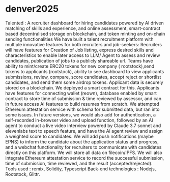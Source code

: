 # denver2025
Talented : A recruiter dashboard for hiring candidates powered by AI driven matching of skills and experience, and online assessment, smart-contract based decentralised storage on blockchain, and token minting and on-chain sending functionalities 
We have built a talent recruitment platform with multiple innovative features for both recruiters and job-seekers: 
Recruiters will have features for Creation of Job listing, express desired skills and characteristics to enable later access to LLM/ Agent to assess and review candidates, publication of jobs to a publicly shareable url.
Teams have ability to mint/create ERC20 tokens for new company ( rootstock),send tokens to applicants (rootstock), ability to see dashboard to view applicants submissions, review, compare, score candidates, accept reject or shortlist candidates, and send them some airdrop tokens. Applicant data is securely stored on a blockchain. We deployed a smart contract for this.
Applicants have features for connecting wallet (reown), database enabled by smart contract to store time of submission &  time reviewed by assessor, and can in future access AI features to build resumes from scratch. 
We attempted Ethereum attestation service with schema for submitted data, but ran into some issues. 
In future versions, we would also add for authentication, a self-recorded in-browser video and upload function, followed by an AI agent to conduct a live video interview powered by Claude 3.7 sonnet and elevenlabs text to speech feature, and have the Ai agent review and assign a weighted score to candidates. We will add push notifications (maybe EPNS) to inform the candidate about the application status and progress, and a webchat functionality for recruiters to communicate with candidates directly on this platform. We will store all data on filecoin/IPFS. We will also integrate Ethereum attestation service to record the successful submission, time of submission, time reviewed, and the result (accepted/rejected).   
Tools used : remix, Solidity, Typescript
Back-end technologies : Nodejs, Rootstock, Glittr.
